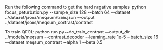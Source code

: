 Run the following command to get the hard negative samples:
python focus_peturbation.py --sample_size 128 --batch 64 --dataset ../dataset/jsons/meqsum/train.json --output ../dataset/jsons/meqsum_contrast/contrast

To train QFCL:
python run.py --do_train_contrast --output_dir ../models/meqsum --contrast_decoder --learning_rate 1e-5 --batch_size 16 --dataset meqsum_contrast --alpha 1 --beta 0.5
